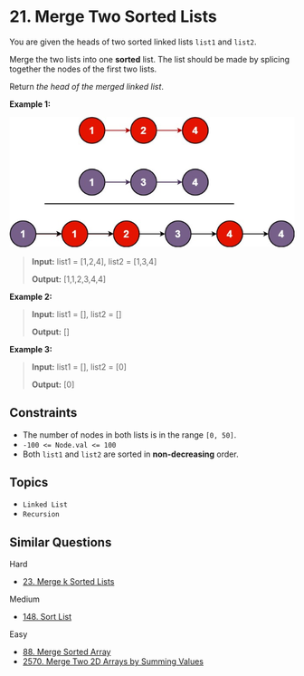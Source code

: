 # 21. Merge Two Sorted Lists

You are given the heads of two sorted linked lists `list1` and `list2`.

Merge the two lists into one **sorted** list. The list should be made by splicing together the nodes of the first two lists.

Return _the head of the merged linked list_.

**Example 1:**

![1](img/21_merge_two_sorted_lists.jpg)

> **Input:** list1 = [1,2,4], list2 = [1,3,4]
>
> **Output:** [1,1,2,3,4,4]

**Example 2:**

> **Input:** list1 = [], list2 = []
>
> **Output:** []

**Example 3:**

> **Input:** list1 = [], list2 = [0]
>
> **Output:** [0]

## Constraints

- The number of nodes in both lists is in the range `[0, 50]`.
- `-100 <= Node.val <= 100`
- Both `list1` and `list2` are sorted in **non-decreasing** order.

## Topics

- `Linked List`
- `Recursion`

## Similar Questions

Hard

- [23. Merge k Sorted Lists](23_merge_k_sorted_lists.md)

Medium

- [148. Sort List](148_sort_list.md)

Easy

- [88. Merge Sorted Array](88_merge_sorted_array.md)
- [2570. Merge Two 2D Arrays by Summing Values](2570_merge_two_2_d_arrays_by_summing_values.md)
